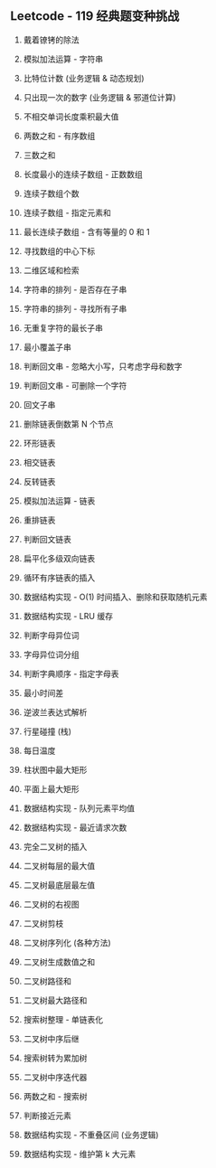 ﻿## Leetcode - 119 经典题变种挑战

001. 戴着镣铐的除法

002. 模拟加法运算 - 字符串

003. 比特位计数 (业务逻辑 & 动态规划)

004. 只出现一次的数字 (业务逻辑 & 邪道位计算)

005. 不相交单词长度乘积最大值

006. 两数之和 - 有序数组

007. 三数之和

008. 长度最小的连续子数组 - 正数数组

009. 连续子数组个数

010. 连续子数组 - 指定元素和

011. 最长连续子数组 - 含有等量的 0 和 1

012. 寻找数组的中心下标

013. 二维区域和检索

014. 字符串的排列 - 是否存在子串

015. 字符串的排列 - 寻找所有子串

016. 无重复字符的最长子串

017. 最小覆盖子串

018. 判断回文串 - 忽略大小写，只考虑字母和数字

019. 判断回文串 - 可删除一个字符

020. 回文子串

021. 删除链表倒数第 N 个节点

022. 环形链表

023. 相交链表

024. 反转链表

025. 模拟加法运算 - 链表

026. 重排链表

027. 判断回文链表

028. 扁平化多级双向链表

029. 循环有序链表的插入

030. 数据结构实现 - O(1) 时间插入、删除和获取随机元素

031. 数据结构实现 - LRU 缓存

032. 判断字母异位词

033. 字母异位词分组

034. 判断字典顺序 - 指定字母表

035. 最小时间差

036. 逆波兰表达式解析

037. 行星碰撞 (栈)

038. 每日温度

039. 柱状图中最大矩形

040. 平面上最大矩形

041. 数据结构实现 - 队列元素平均值

042. 数据结构实现 - 最近请求次数

043. 完全二叉树的插入

044. 二叉树每层的最大值

045. 二叉树最底层最左值

046. 二叉树的右视图

047. 二叉树剪枝

048. 二叉树序列化 (各种方法)

049. 二叉树生成数值之和

050. 二叉树路径和

051. 二叉树最大路径和

052. 搜索树整理 - 单链表化

053. 二叉树中序后继

054. 搜索树转为累加树

055. 二叉树中序迭代器

056. 两数之和 - 搜索树

057. 判断接近元素

058. 数据结构实现 - 不重叠区间 (业务逻辑)

059. 数据结构实现 - 维护第 k 大元素